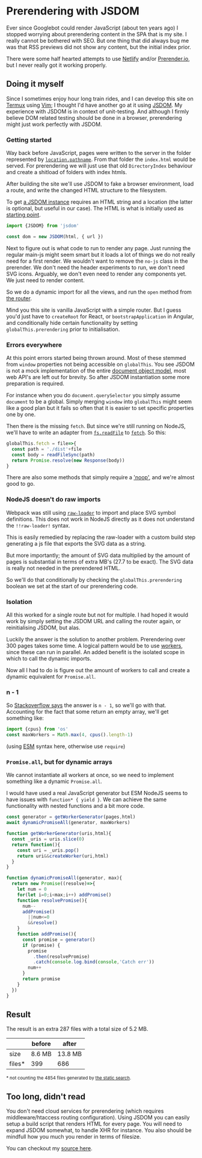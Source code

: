 <!--
  date: 2024-08-09
  modified: 2024-08-09
  slug: prerendering-with-jsdom
  type: post
  header: homa-appliances-5hPe-Tr2wog-unsplash.jpg
  headerColofon: photo by [Homa appliances](https://unsplash.com/@homaappliances/collections)
  headerClassName: darken
  categories: code, work
  tags: seo, rss
  description: You don't need cloud services for prerendering. Using JSDOM you can easily setup a build script that renders HTML for every page.
-->

# Prerendering with JSDOM

Ever since Googlebot could render JavaScript (about ten years ago) I stopped worrying about prerendering content in the SPA that is my site.
I really cannot be bothered with SEO. But one thing that did always bug me was that RSS previews did not show any content, but the initial index prior.

There were some half hearted attempts to use [Netlify](https://docs.netlify.com/site-deploys/post-processing/prerendering/) and/or [Prerender.io](https://prerender.io/), but I never really got it working properly.


## Doing it myself

Since I sometimes enjoy hour long train rides, and I can develop this site on [Termux](https://termux.dev/en/) using [Vim](https://www.vim.org/); I thought I'd have another go at it using [JSDOM](https://github.com/jsdom/jsdom). My experience with JSDOM is in context of unit-testing. And although I firmly believe DOM related testing should be done in a browser, prerendering might just work perfectly with JSDOM.

### Getting started

Way back before JavaScript, pages were written to the server in the folder represented by [`location.pathname`](https://developer.mozilla.org/en-US/docs/Web/API/Location/pathname). From that folder the `index.html` would be served.
For prerendering we will just use that old `DirectoryIndex` behaviour and create a shitload of folders with index htmls.

After building the site we'll use JSDOM to fake a browser environment, load a route, and write the changed HTML structure to the filesystem.

To get [a JSDOM instance](https://github.com/jsdom/jsdom?tab=readme-ov-file#basic-usage) requires an HTML string and a location (the latter is optional, but useful in our case).
The HTML is what is initially used as [starting point](https://github.com/Sjeiti/ronvalstarnl/blob/master/src/index.html).

```javascript
import {JSDOM} from 'jsdom'

const dom = new JSDOM(html, { url })
```

Next to figure out is what code to run to render any page. Just running the regular main-js might seem smart but it loads a lot of things we do not really need for a first render. We wouldn't want to remove the `no-js` class in the prerender. We don't need the header experiments to run, we don't need SVG icons. Arguably, we don't even need to render any components yet. We just need to render content.

So we do a dynamic import for all the views, and run the `open` method from [the router](https://github.com/Sjeiti/ronvalstarnl/blob/2c06f47b0e50f0653d29a0c03b64fb42e6b327ae/src/js/router.js#L84).

Mind you this site is vanilla JavaScript with a simple router. But I guess you'd just have to `createRoot` for React, or `bootstrapApplication` in Angular, and conditionally hide certain functionality by setting `globalThis.prerendering` prior to initialisation.

### Errors everywhere

At this point errors started being thrown around. Most of these stemmed from `window` properties not being accessible on `globalThis`. You see JSDOM is not a mock implementation of the entire [document object model](https://developer.mozilla.org/en-US/docs/Web/API/Document_Object_Model), most web API's are left out for brevity. So after JSDOM instantiation some more preparation is required.

For instance when you do `document.querySelector` you simply assume `document` to be a global.
Simply merging `window` into `globalThis` might seem like a good plan but it fails so often that it is easier to set specific properties one by one.

Then there is the missing `fetch`. But since we're still running on NodeJS, we'll have to write an adapter from [`fs.readFile`](https://nodejs.org/api/fs.html#fsreadfilepath-options-callback) to [`fetch`](https://developer.mozilla.org/en-US/docs/Web/API/Fetch_API).
So this:

```javascript
globalThis.fetch = file=>{
  const path = './dist'+file
  const body = readFileSync(path)
  return Promise.resolve(new Response(body))
}
```

There are also some methods that simply require a ['noop'](https://en.m.wikipedia.org/wiki/NOP_(code)), and we're almost good to go.

### NodeJS doesn't do raw imports

Webpack was still using [`raw-loader`](https://v4.webpack.js.org/loaders/raw-loader/) to import and place SVG symbol definitions. This does not work in NodeJS directly as it does not understand the `!!raw-loader!` syntax. 

This is easily remedied by replacing the raw-loader with a custom build step generating a js file that exports the SVG data as a string.

But more importantly; the amount of SVG data multiplied by the amount of pages is substantial in terms of extra MB's (27.7 to be exact). The SVG data is really not needed in the prerendered HTML.

So we'll do that conditionally by checking the `globalThis.prerendering` boolean we set at the start of our prerendering code.

### Isolation

All this worked for a single route but not for multiple. I had hoped it would work by simply setting the JSDOM URL and calling the router again, or reinitialising JSDOM, but alas.

Luckily the answer is the solution to another problem. Prerendering over 300 pages takes some time. A logical pattern would be to use [workers](https://nodejs.org/api/worker_threads.html), since these can run in parallel. An added benefit is the isolated scope in which to call the dynamic imports.

Now all I had to do is figure out the amount of workers to call and create a dynamic equivalent for `Promise.all`.

### n - 1

So [Stackoverflow says](https://stackoverflow.com/a/66843127/695734) the answer is `n - 1`, so we'll go with that. Accounting for the fact that some return an empty array, we'll get something like:

```JavaScript
import {cpus} from 'os'
const maxWorkers = Math.max(4, cpus().length-1)
```

</small>(using [ESM](https://nodejs.org/api/esm.html) syntax here, otherwise use `require`)</small>

### `Promise.all`, but for dynamic arrays

We cannot instantiate all workers at once, so we need to implement something like a dynamic `Promise.all`.

I would have used a real JavaScript generator but ESM NodeJS seems to have issues with `function* { yield }`. We can achieve the same functionality with nested functions and a bit more code.


```JavaScript
const generator = getWorkerGenerator(pages,html)
await dynamicPromiseAll(generator, maxWorkers)

function getWorkerGenerator(uris,html){
  const _uris = uris.slice(0)
  return function(){
    const uri = _uris.pop()
    return uri&&createWorker(uri,html)
  }
}

function dynamicPromiseAll(generator, max){
  return new Promise((resolve)=>{
    let num = 0
    for(let i=0;i<max;i++) addPromise()
    function resolvePromise(){
      num--
      addPromise()
        ||num<=0
        &&resolve()
    }
    function addPromise(){
      const promise = generator()
      if (promise) {
        promise
          .then(resolvePromise)
          .catch(console.log.bind(console,'Catch err'))
        num++
      }
      return promise
    }
  })
}   
```


## Result

The result is an extra 287 files with a total size of 5.2 MB.

|        | before | after   |
|--------|--------|---------|
| size   | 8.6 MB | 13.8 MB |
| files* | 399    | 686     |

<small>\* not counting the 4854 files generated by [the static search](/refactoring-for-speed#searching-is-hard).</small>


## Too long, didn't read

You don't need cloud services for prerendering (which requires middleware/htaccess routing configuration).
Using JSDOM you can easily setup a build script that renders HTML for every page.
You will need to expand JSDOM somewhat, to handle XHR for instance. You also should be mindfull how you much you render in terms of filesize.

You can checkout my [source here](https://github.com/Sjeiti/ronvalstarnl/blob/master/task/prerender.js).

<!--

5253 total files, 8.6 MB total size of deploy

5540 total files, 41.5 MB total size of deploy

4854 399

     686

328


5540 total files, 13.8 MB total size of deploy

-->
